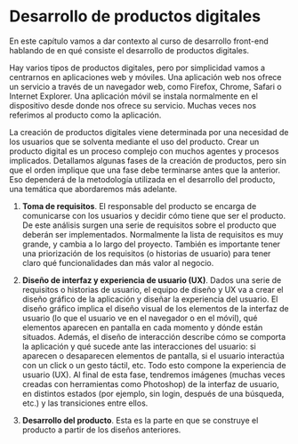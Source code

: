 # Desarrollo de productos digitales

En este capítulo vamos a dar contexto al curso de desarrollo front-end hablando de en qué consiste el desarrollo de productos digitales.

Hay varios tipos de productos digitales, pero por simplicidad vamos a centrarnos en aplicaciones web y móviles. Una aplicación web nos ofrece un servicio a través de un navegador web, como Firefox, Chrome, Safari o Internet Explorer. Una aplicación móvil se instala normalmente en el dispositivo desde donde nos ofrece su servicio. Muchas veces nos referimos al producto como la aplicación.

La creación de productos digitales viene determinada por una necesidad de los usuarios que se solventa mediante el uso del producto. Crear un producto digital es un proceso complejo con muchos agentes y procesos implicados. Detallamos algunas fases de la creación de productos, pero sin que el orden implique que una fase debe terminarse antes que la anterior. Eso dependerá de la metodología utilizada en el desarrollo del producto, una temática que abordaremos más adelante.

1. **Toma de requisitos**. El responsable del producto se encarga de comunicarse con los usuarios y decidir cómo tiene que ser el producto. De este análisis surgen una serie de requisitos sobre el producto que deberán ser implementados. Normalmente la lista de requisitos es muy grande, y cambia a lo largo del proyecto. También es importante tener una priorización de los requisitos (o historias de usuario) para tener claro qué funcionalidades dan más valor al negocio.

2. **Diseño de interfaz y experiencia de usuario (UX)**. Dados una serie de requisitos o historias de usuario, el equipo de diseño y UX va a crear el diseño gráfico de la aplicación y diseñar la experiencia del usuario. El diseño gráfico implica el diseño visual de los elementos de la interfaz de usuario (lo que el usuario ve en el navegador o en el móvil), qué elementos aparecen en pantalla en cada momento y dónde están situados. Además, el diseño de interacción describe cómo se comporta la aplicación y qué sucede ante las interacciones del usuario: si aparecen o desaparecen  elementos de pantalla, si el usuario interactúa con un click o un gesto táctil, etc. Todo esto compone la experiencia de usuario (UX). Al final de esta fase, tendremos imágenes (muchas veces creadas con herramientas como Photoshop) de la interfaz de usuario, en distintos estados (por ejemplo, sin login, después de una búsqueda, etc.) y las transiciones entre ellos.

3. **Desarrollo del producto**. Esta es la parte en que se construye el producto a partir de los diseños anteriores.
